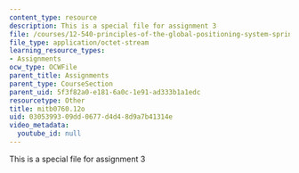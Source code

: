 ```yaml
---
content_type: resource
description: This is a special file for assignment 3
file: /courses/12-540-principles-of-the-global-positioning-system-spring-2012/0305399309dd0677d4d48d9a7b41314e_mitb0760.12o
file_type: application/octet-stream
learning_resource_types:
- Assignments
ocw_type: OCWFile
parent_title: Assignments
parent_type: CourseSection
parent_uid: 5f3f82a0-e181-6a0c-1e91-ad333b1a1edc
resourcetype: Other
title: mitb0760.12o
uid: 03053993-09dd-0677-d4d4-8d9a7b41314e
video_metadata:
  youtube_id: null
---
```

This is a special file for assignment 3

